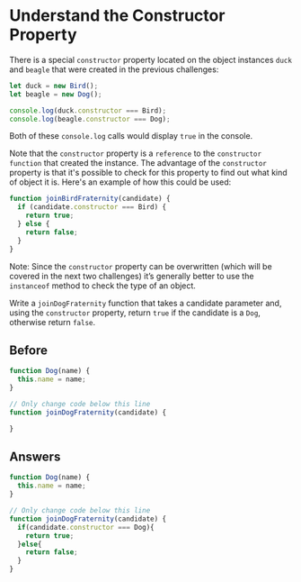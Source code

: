 # Understand the Constructor Property
There is a special `constructor` property located on the object instances `duck` and `beagle` that were created in the previous challenges:
```javascript
let duck = new Bird();
let beagle = new Dog();

console.log(duck.constructor === Bird); 
console.log(beagle.constructor === Dog);
```
Both of these `console.log` calls would display `true` in the console.

Note that the `constructor` property is a `reference` to the `constructor function` that created the instance. 
The advantage of the `constructor` property is that it's possible to check for this property to find out what kind of object it is. 
Here's an example of how this could be used:
```javascript
function joinBirdFraternity(candidate) {
  if (candidate.constructor === Bird) {
    return true;
  } else {
    return false;
  }
}
```
Note: Since the `constructor` property can be overwritten (which will be covered in the next two challenges) 
it’s generally better to use the `instanceof` method to check the type of an object.

Write a `joinDogFraternity` function that takes a candidate parameter and, using the `constructor` property, 
return `true` if the candidate is a `Dog`, otherwise return `false`.

## Before
```javascript
function Dog(name) {
  this.name = name;
}

// Only change code below this line
function joinDogFraternity(candidate) {

}
```
## Answers
```javascript
function Dog(name) {
  this.name = name;
}

// Only change code below this line
function joinDogFraternity(candidate) {
  if(candidate.constructor === Dog){
    return true;
  }else{
    return false;
  }
}
```

